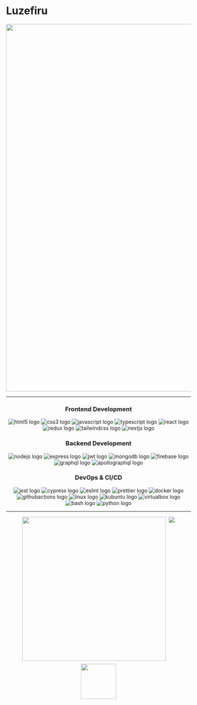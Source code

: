 # Luzefiru

<p align="center">
  <img src="./assets/banner.gif" width="1000"/>
</p>

---

<h3 align="center">Frontend Development</h3>

<div align="center">
  <img src="https://img.shields.io/badge/HTML5-E34F26?logo=html5&logoColor=white&style=for-the-badge" alt="html5 logo"  />
  <img src="https://img.shields.io/badge/CSS3-1572B6?logo=css3&logoColor=white&style=for-the-badge" alt="css3 logo"  />
  <img src="https://img.shields.io/badge/JavaScript-F7DF1E?logo=javascript&logoColor=black&style=for-the-badge" alt="javascript logo"  />
  <img src="https://img.shields.io/badge/TypeScript-3178C6?logo=typescript&logoColor=white&style=for-the-badge" alt="typescript logo"  />
  <img src="https://img.shields.io/badge/React-61DAFB?logo=react&logoColor=black&style=for-the-badge" alt="react logo"  />
  <img src="https://img.shields.io/badge/Redux-764ABC?logo=redux&logoColor=white&style=for-the-badge" alt="redux logo"  />
  <img src="https://img.shields.io/badge/Tailwind CSS-06B6D4?logo=tailwindcss&logoColor=black&style=for-the-badge" alt="tailwindcss logo"  />
  <img src="https://img.shields.io/badge/Next.js-000000?logo=nextdotjs&logoColor=white&style=for-the-badge" alt="nextjs logo"  />
</div>

<h3 align="center">Backend Development</h3>

<div align="center">
  <img src="https://img.shields.io/badge/Node.js-339933?logo=nodedotjs&logoColor=white&style=for-the-badge" alt="nodejs logo"  />
  <img src="https://img.shields.io/badge/Express-000000?logo=express&logoColor=white&style=for-the-badge" alt="express logo"  />
  <img src="https://img.shields.io/badge/JWT-000000?style=for-the-badge&logo=JSON%20web%20tokens&logoColor=white" alt="jwt logo"  />
  <img src="https://img.shields.io/badge/MongoDB-47A248?logo=mongodb&logoColor=white&style=for-the-badge" alt="mongodb logo"  />
  <img src="https://img.shields.io/badge/Firebase-FFCA28?logo=firebase&logoColor=black&style=for-the-badge" alt="firebase logo"  />
  <img src="https://img.shields.io/badge/GraphQl-E10098?style=for-the-badge&logo=graphql&logoColor=white" alt="graphql logo"  />
  <img src="https://img.shields.io/badge/Apollo GraphQL-311C87?logo=apollographql&logoColor=white&style=for-the-badge" alt="apollographql logo"  />
</div>

<h3 align="center">DevOps & CI/CD</h3>

<div align="center">
  <img src="https://img.shields.io/badge/Jest-C21325?logo=jest&logoColor=white&style=for-the-badge" alt="jest logo"  />
  <img src="https://img.shields.io/badge/Cypress-17202C?style=for-the-badge&logo=cypress&logoColor=white" alt="cypress logo"  />
  <img src="https://img.shields.io/badge/ESLint-4B32C3?logo=eslint&logoColor=white&style=for-the-badge" alt="eslint logo"  />
  <img src="https://img.shields.io/badge/prettier-1A2C34?style=for-the-badge&logo=prettier&logoColor=F7BA3E" alt="prettier logo"  />
  <img src="https://img.shields.io/badge/Docker-2CA5E0?style=for-the-badge&logo=docker&logoColor=white" alt="docker logo"  />
  <img src="https://img.shields.io/badge/GitHub Actions-2088FF?logo=githubactions&logoColor=white&style=for-the-badge" alt="githubactions logo"  />
  <img src="https://img.shields.io/badge/Linux-FCC624?style=for-the-badge&logo=linux&logoColor=black" alt="linux logo"  />
  <img src="https://img.shields.io/badge/Kubuntu-0079C1?style=for-the-badge&logo=kubuntu&logoColor=white" alt="kubuntu logo"  />
  <img src="https://img.shields.io/badge/VirtualBox-21416b?style=for-the-badge&logo=VirtualBox&logoColor=white" alt="virtualbox logo"  />
  <img src="https://img.shields.io/badge/GNU Bash-4EAA25?logo=gnubash&logoColor=white&style=for-the-badge" alt="bash logo"  />
  <img src="https://img.shields.io/badge/Python-3776AB?logo=python&logoColor=white&style=for-the-badge" alt="python logo"  />
</div>

---

<div align="center" style="display: flex; flex-direction: column; align-items: center; gap: 8px; width: 100%">
  <div style="display: flex; width: 100%; justify-content: center; gap: 8px">
    <img style="width: 392px" src="https://github-readme-stats.vercel.app/api?username=luzefiru&show_icons=true&theme=highcontrast"/>
    <img src="https://github-readme-stats.vercel.app/api/top-langs/?username=luzefiru&theme=highcontrast&layout=compact&hide=jupyter%20notebook" />
  </div>
  <img style="width: 96px;" src="https://komarev.com/ghpvc/?username=luzefiru&color=0c1116" />
</div>
